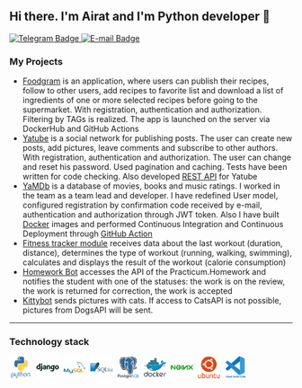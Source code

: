 ## Hi there. I'm Airat and I'm Python developer 👋

<div id="badges">
  <a href="https://t.me/airatns">
    <img src="https://img.shields.io/badge/Telegram-blue?logo=telegram&logoColor=white&style=for-the-badge" alt="Telegram Badge"/>
  </a>
  <a href="mailto:mr-airat@yandex.ru">
    <img src="https://img.shields.io/badge/E--Mail-red?logo=email&logoColor=white&style=for-the-badge" alt="E-mail Badge"/>
  </a>
</div>

### **My Projects**

* <a href="https://github.com/airatns/foodgram-project-react" target="_blank">Foodgram</a> is an application, where users can publish their recipes, follow to other users, add recipes to favorite list and download a list of ingredients of one or more selected recipes before going to the supermarket. With registration, authentication and authorization. Filtering by TAGs is realized. The app is launched on the server via DockerHub and GitHub Actions
* <a href="https://github.com/airatns/hw05_final" target="_blank">Yatube</a> is a social network for publishing posts. The user can create new posts, add pictures, leave comments and subscribe to other authors. With registration, authentication and authorization. The user can change and reset his password. Used pagination and caching. Tests have been written for code checking. Also developed <a href="https://github.com/airatns/api_final_yatube1" target="_blank">REST API</a> for Yatube
* <a href="https://github.com/airatns/api_yamdb" target="_blank">YaMDb</a> is a database of movies, books and music ratings. I worked in the team as a team lead and developer. I have redefined User model, configured registration by confirmation code received by e-mail, authentication and authorization through JWT token. Also I have built <a href="https://github.com/airatns/infra_sp2" target="_blank">Docker</a> images and performed Continuous Integration and Continuous Deployment through <a href="https://github.com/airatns/yamdb_final" target="_blank">GitHub Action</a>
* <a href="https://github.com/airatns/hw_python_oop" target="_blank">Fitness tracker module</a> receives data about the last workout (duration, distance), determines the type of workout (running, walking, swimming), calculates and displays the result of the workout (calorie consumption)
* <a href="https://github.com/airatns/homework_bot" target="_blank">Homework Bot</a> accesses the API of the Practicum.Homework and notifies the student with one of the statuses: the work is on the review, the work is returned for correction, the work is accepted
* <a href="https://github.com/airatns/kittybot" target="_blank">Kittybot</a> sends pictures with cats. If access to CatsAPI is not possible, pictures from DogsAPI will be sent.

---------
### **Technology stack**

<div>
<img src="https://github.com/devicons/devicon/blob/master/icons/python/python-original-wordmark.svg" title="HTML5" alt="HTML" width="40" height="40"/>&nbsp;
<img src="https://github.com/devicons/devicon/blob/master/icons/django/django-plain-wordmark.svg" title="HTML5" alt="HTML" width="40" height="40"/>&nbsp;
<img src="https://github.com/devicons/devicon/blob/master/icons/mysql/mysql-original-wordmark.svg" title="HTML5" alt="HTML" width="40" height="40"/>&nbsp;
<img src="https://github.com/devicons/devicon/blob/master/icons/sqlite/sqlite-original-wordmark.svg" title="HTML5" alt="HTML" width="40" height="40"/>&nbsp;
<img src="https://github.com/devicons/devicon/blob/master/icons/postgresql/postgresql-original-wordmark.svg" title="HTML5" alt="HTML" width="40" height="40"/>&nbsp;
<img src="https://github.com/devicons/devicon/blob/master/icons/docker/docker-original-wordmark.svg" title="HTML5" alt="HTML" width="40" height="40"/>&nbsp;
<img src="https://github.com/devicons/devicon/blob/master/icons/nginx/nginx-original.svg" title="HTML5" alt="HTML" width="40" height="40"/>&nbsp;
<img src="https://github.com/devicons/devicon/blob/master/icons/ubuntu/ubuntu-plain-wordmark.svg" title="HTML5" alt="HTML" width="40" height="40"/>&nbsp;
<img src="https://github.com/devicons/devicon/blob/master/icons/vscode/vscode-original-wordmark.svg" title="HTML5" alt="HTML" width="40" height="40"/>&nbsp;
</div>
